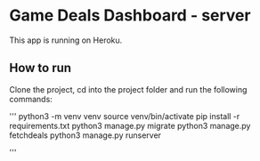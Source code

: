 Game Deals Dashboard - server
=============================

This app is running on Heroku.

How to run
----------

Clone the project, cd into the project folder and run the following commands:

'''
  python3 -m venv venv
  source venv/bin/activate
  pip install -r requirements.txt
  python3 manage.py migrate
  python3 manage.py fetchdeals
  python3 manage.py runserver

'''